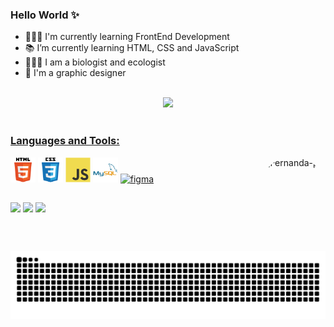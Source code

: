 
### Hello World ✨


* 👩🏻‍💻 I'm currently learning FrontEnd Development
* 📚 I’m currently learning HTML, CSS and JavaScript
* 👩🏻‍🔬 I am a biologist and ecologist
* 🚀 I'm a graphic designer

<br>
<div align="center">
  <a href="https://www.instagram.com/ferandadias/">
  <img height="160em" src="https://github-readme-stats.vercel.app/api?username=fernandadiasm&show_icons=true&theme=dracula&include_all_commits=true&count_private=true"/>
</div><br>

### Languages and Tools:
<div align="left">
    <a href="https://www.w3.org/html/" target="_blank" rel="noreferrer"> <img src="https://raw.githubusercontent.com/devicons/devicon/master/icons/html5/html5-original-wordmark.svg" alt="html5" width="40" height="40"/></a> 
    <a href="https://www.w3schools.com/css/" target="_blank" rel="noreferrer"><img src="https://raw.githubusercontent.com/devicons/devicon/master/icons/css3/css3-original-wordmark.svg" alt="css3" width="40" height="40"/></a> 
    <a href="https://developer.mozilla.org/en-US/docs/Web/JavaScript" target="_blank" rel="noreferrer"> <img src="https://raw.githubusercontent.com/devicons/devicon/master/icons/javascript/javascript-original.svg" alt="javascript" width="40" height="40"/></a> 
    <a href="https://www.mysql.com/" target="_blank" rel="noreferrer"> <img src="https://raw.githubusercontent.com/devicons/devicon/master/icons/mysql/mysql-original-wordmark.svg" alt="mysql" width="40" height="40"/></a>
     <a href="https://www.figma.com/" target="_blank" rel="noreferrer"> <img src="https://www.vectorlogo.zone/logos/figma/figma-icon.svg" alt="figma" width="40" height="40"/></a> 
   <a href="https://instagram.com/ferandadias" target="_blank" rel="noreferrer"> <img align="right" alt="Fernanda-pic" height="150" style="border-radius:50px;" src="https://cdn.discordapp.com/attachments/1015653803791487097/1024167899662925884/3.png"/></a>
  </div>
  
##

<div>
<p align="left">
<a href="https://www.linkedin.com/in/fernandadiasme" target="_blank"><img src="https://img.shields.io/badge/-LinkedIn-%230077B5?style=for-the-badge&logo=linkedin&logoColor=white" target="_blank"></a>  
<a href = "mailto:fernandadiasme@gmail.com"><img src="https://img.shields.io/badge/-Gmail-%23333?style=for-the-badge&logo=gmail&logoColor=white" target="_blank"></a>
<a href="https://instagram.com/ferandadias" target="_blank"><img src="https://img.shields.io/badge/-Instagram-%23E4405F?style=for-the-badge&logo=instagram&logoColor=white" target="_blank"></a>
</div>

![Snake animation](https://github.com/fernandadiasm/fernandadiasm/blob/output/github-contribution-grid-snake.svg)


